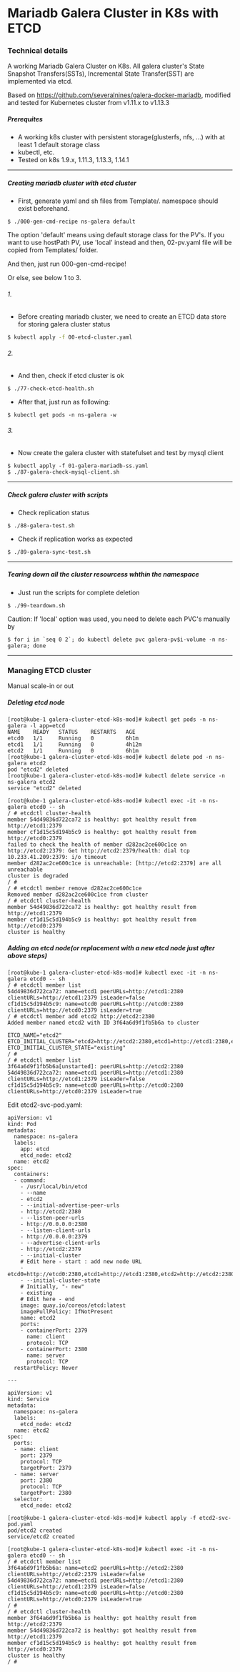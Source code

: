 # Mariadb Galera Cluster in K8s with ETCD

### Technical details

A working Mariadb Galera Cluster on K8s. All galera cluster's State Snapshot Transfers(SSTs), Incremental State Transfer(SST) are implemented via etcd.

Based on https://github.com/severalnines/galera-docker-mariadb, modified and tested for Kubernetes cluster from v1.11.x to v1.13.3 

##### Prerequites
- A working k8s cluster with persistent storage(glusterfs, nfs, ...) with at least 1 default storage class
- kubectl, etc.
- Tested on k8s 1.9.x, 1.11.3, 1.13.3, 1.14.1

----------

##### Creating mariadb cluster with etcd cluster
- First, generate yaml and sh files from Template/. namespace should exist beforehand.
```
$ ./000-gen-cmd-recipe ns-galera default
```

The option 'default' means using default storage class for the PV's. If you want to use hostPath PV, use 'local' instead and then, 02-pv.yaml file will be copied from Templates/ folder.

And then, just run 000-gen-cmd-recipe!

Or else, see below 1 to 3.

###### 1.

- Before creating mariadb cluster, we need to create an ETCD data store
  for storing galera cluster status
```bash
$ kubectl apply -f 00-etcd-cluster.yaml
```

###### 2.

- And then, check if etcd cluster is ok
```
$ ./77-check-etcd-health.sh
```

- After that, just run as following:
```
$ kubectl get pods -n ns-galera -w
```

###### 3.

- Now create the galera cluster with statefulset and test by mysql client
```
$ kubectl apply -f 01-galera-mariadb-ss.yaml
$ ./87-galera-check-mysql-client.sh
```

----------

##### Check galera cluster with scripts

- Check replication status
```
$ ./88-galera-test.sh
```

- Check if replication works as expected 
```
$ ./89-galera-sync-test.sh
```

----------

##### Tearing down all the cluster resourcess whthin the namespace

- Just run the scripts for complete deletion
```
$ ./99-teardown.sh
```

Caution: If 'local' option was used, you need to delete each PVC's manually by
```
$ for i in `seq 0 2`; do kubectl delete pvc galera-pv$i-volume -n ns-galera; done
```
----------

### Managing ETCD cluster

Manual scale-in or out

##### Deleting etcd node

```
[root@kube-1 galera-cluster-etcd-k8s-mod]# kubectl get pods -n ns-galera -l app=etcd
NAME    READY   STATUS    RESTARTS   AGE
etcd0   1/1     Running   0          6h1m
etcd1   1/1     Running   0          4h12m
etcd2   1/1     Running   0          6h1m
[root@kube-1 galera-cluster-etcd-k8s-mod]# kubectl delete pod -n ns-galera etcd2
pod "etcd2" deleted
[root@kube-1 galera-cluster-etcd-k8s-mod]# kubectl delete service -n ns-galera etcd2
service "etcd2" deleted
```

```
[root@kube-1 galera-cluster-etcd-k8s-mod]# kubectl exec -it -n ns-galera etcd0 -- sh
/ # etcdctl cluster-health
member 54d49836d722ca72 is healthy: got healthy result from http://etcd1:2379
member cf1d15c5d194b5c9 is healthy: got healthy result from http://etcd0:2379
failed to check the health of member d282ac2ce600c1ce on http://etcd2:2379: Get http://etcd2:2379/health: dial tcp 10.233.41.209:2379: i/o timeout
member d282ac2ce600c1ce is unreachable: [http://etcd2:2379] are all unreachable
cluster is degraded
/ # 
/ # etcdctl member remove d282ac2ce600c1ce
Removed member d282ac2ce600c1ce from cluster
/ # etcdctl cluster-health
member 54d49836d722ca72 is healthy: got healthy result from http://etcd1:2379
member cf1d15c5d194b5c9 is healthy: got healthy result from http://etcd0:2379
cluster is healthy
```

##### Adding an etcd node(or replacement with a new etcd node just after above steps)

```
[root@kube-1 galera-cluster-etcd-k8s-mod]# kubectl exec -it -n ns-galera etcd0 -- sh
/ # etcdctl member list
54d49836d722ca72: name=etcd1 peerURLs=http://etcd1:2380 clientURLs=http://etcd1:2379 isLeader=false
cf1d15c5d194b5c9: name=etcd0 peerURLs=http://etcd0:2380 clientURLs=http://etcd0:2379 isLeader=true
/ # etcdctl member add etcd2 http://etcd2:2380
Added member named etcd2 with ID 3f64a6d9f1fb5b6a to cluster

ETCD_NAME="etcd2"
ETCD_INITIAL_CLUSTER="etcd2=http://etcd2:2380,etcd1=http://etcd1:2380,etcd0=http://etcd0:2380"
ETCD_INITIAL_CLUSTER_STATE="existing"
/ # 
/ # etcdctl member list
3f64a6d9f1fb5b6a[unstarted]: peerURLs=http://etcd2:2380
54d49836d722ca72: name=etcd1 peerURLs=http://etcd1:2380 clientURLs=http://etcd1:2379 isLeader=false
cf1d15c5d194b5c9: name=etcd0 peerURLs=http://etcd0:2380 clientURLs=http://etcd0:2379 isLeader=true
```

Edit etcd2-svc-pod.yaml:

```
apiVersion: v1
kind: Pod
metadata:
  namespace: ns-galera
  labels:
    app: etcd
    etcd_node: etcd2
  name: etcd2
spec:
  containers:
  - command:
    - /usr/local/bin/etcd
    - --name
    - etcd2
    - --initial-advertise-peer-urls
    - http://etcd2:2380
    - --listen-peer-urls
    - http://0.0.0.0:2380
    - --listen-client-urls
    - http://0.0.0.0:2379
    - --advertise-client-urls
    - http://etcd2:2379
    - --initial-cluster
    # Edit here - start : add new node URL
    - etcd0=http://etcd0:2380,etcd1=http://etcd1:2380,etcd2=http://etcd2:2380
    - --initial-cluster-state
    # Initially, "- new"
    - existing
    # Edit here - end
    image: quay.io/coreos/etcd:latest
    imagePullPolicy: IfNotPresent
    name: etcd2
    ports:
    - containerPort: 2379
      name: client
      protocol: TCP
    - containerPort: 2380
      name: server
      protocol: TCP
  restartPolicy: Never

---

apiVersion: v1
kind: Service
metadata:
  namespace: ns-galera
  labels:
    etcd_node: etcd2
  name: etcd2
spec:
  ports:
  - name: client
    port: 2379
    protocol: TCP
    targetPort: 2379
  - name: server
    port: 2380
    protocol: TCP
    targetPort: 2380
  selector:
    etcd_node: etcd2
```

```
[root@kube-1 galera-cluster-etcd-k8s-mod]# kubectl apply -f etcd2-svc-pod.yaml 
pod/etcd2 created
service/etcd2 created
```

```
[root@kube-1 galera-cluster-etcd-k8s-mod]# kubectl exec -it -n ns-galera etcd0 -- sh
/ # etcdctl member list
3f64a6d9f1fb5b6a: name=etcd2 peerURLs=http://etcd2:2380 clientURLs=http://etcd2:2379 isLeader=false
54d49836d722ca72: name=etcd1 peerURLs=http://etcd1:2380 clientURLs=http://etcd1:2379 isLeader=false
cf1d15c5d194b5c9: name=etcd0 peerURLs=http://etcd0:2380 clientURLs=http://etcd0:2379 isLeader=true
/ # 
/ # etcdctl cluster-health
member 3f64a6d9f1fb5b6a is healthy: got healthy result from http://etcd2:2379
member 54d49836d722ca72 is healthy: got healthy result from http://etcd1:2379
member cf1d15c5d194b5c9 is healthy: got healthy result from http://etcd0:2379
cluster is healthy
/ # 
```
